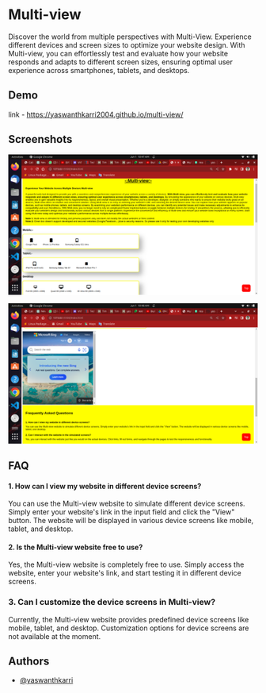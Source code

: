 
# Multi-view

Discover the world from multiple perspectives with Multi-View. Experience different devices and screen sizes to optimize your website design.
 With
      Multi-view, you can effortlessly test and evaluate how your website
      responds and adapts to different screen sizes, ensuring optimal user
      experience across smartphones, tablets, and desktops.
## Demo

link - https://yaswanthkarri2004.github.io/multi-view/


## Screenshots

![App Screenshot](https://github.com/yaswanthkarri2004/multi-view/blob/main/Screenshot%20from%202023-06-01%2010-47-17.png?raw=true)

![App Screenshot](https://github.com/yaswanthkarri2004/multi-view/blob/main/Screenshot%20from%202023-06-01%2010-48-17.png?raw=true)



## FAQ

#### 1. How can I view my website in different device screens?

You can use the Multi-view website to simulate different device screens. Simply enter your website's link in the input field and click the "View" button. The website will be displayed in various device screens like mobile, tablet, and desktop.

#### 2. Is the Multi-view website free to use?

Yes, the Multi-view website is completely free to use. Simply access the website, enter your website's link, and start testing it in different device screens.

### 3. Can I customize the device screens in Multi-view?

Currently, the Multi-view website provides predefined device screens like mobile, tablet, and desktop. Customization options for device screens are not available at the moment.


## Authors

- [@yaswanthkarri](https://www.github.com/yaswanthkarri2004)

